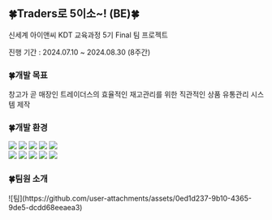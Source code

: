 <h2> 🍀Traders로 5이소~! (BE)🍀</h2>
<p align="left"> 신세계 아이앤씨 KDT 교육과정 5기 Final 팀 프로젝트 </p>
<p align="left"> 진행 기간 : 2024.07.10 ~ 2024.08.30 (8주간)</p>
  
<h3> 🍀개발 목표 </h3>
<p align="left"> 창고가 곧 매장인 트레이더스의 효율적인 재고관리를 위한 직관적인 상품 유통관리 시스템 제작</p>

<h3> 🍀개발 환경 </h3>
<div align="left">
  <img src="https://img.shields.io/badge/Java-007396?style=for-the-badge&logo=OpenJDK&logoColor=white">
  <img src="https://img.shields.io/badge/springboot-6DB33F?style=for-the-badge&logo=springboot&logoColor=white">
  <img src="https://img.shields.io/badge/springsecurity-6DB33F?style=for-the-badge&logo=springsecurity&logoColor=white">
  <img src="https://img.shields.io/badge/mysql-4479A1?style=for-the-badge&logo=mysql&logoColor=white">
  <img src="https://img.shields.io/badge/react-61DAFB?style=for-the-badge&logo=react&logoColor=white">
</div>
<div align="left">
  <img src="https://img.shields.io/badge/axios-5A29E4?style=for-the-badge&logo=axios&logoColor=white">
  <img src="https://img.shields.io/badge/javascript-F7DF1E?style=for-the-badge&logo=javascript&logoColor=white">
  <img src="https://img.shields.io/badge/html5-E34F26?style=for-the-badge&logo=html5&logoColor=white">
  <img src="https://img.shields.io/badge/css3-1572B6?style=for-the-badge&logo=css3&logoColor=white">
  <img src="https://img.shields.io/badge/chartJs-FF6384?style=for-the-badge&logo=chartdotjs&logoColor=white">
</div>

<h3> 🍀팀원 소개 </h3>
![팀](https://github.com/user-attachments/assets/0ed1d237-9b10-4365-9de5-dcdd68eeaea3)
